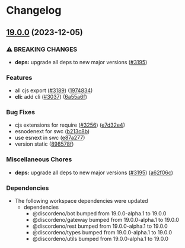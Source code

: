 # Changelog

## [19.0.0](https://github.com/MatthewSH/discordeno/compare/discordeno-v18.0.0...discordeno-v19.0.0) (2023-12-05)


### ⚠ BREAKING CHANGES

* **deps:** upgrade all deps to new major versions ([#3195](https://github.com/MatthewSH/discordeno/issues/3195))

### Features

* all cjs export ([#3189](https://github.com/MatthewSH/discordeno/issues/3189)) ([1974834](https://github.com/MatthewSH/discordeno/commit/1974834b205b6f99d26c418cdb6ef6f843ba0c6b))
* **cli:** add cli ([#3037](https://github.com/MatthewSH/discordeno/issues/3037)) ([6a55a6f](https://github.com/MatthewSH/discordeno/commit/6a55a6ff6f34566ffc0d7e1d2975916c16ad8d96))


### Bug Fixes

* cjs extensions for require ([#3256](https://github.com/MatthewSH/discordeno/issues/3256)) ([e7d32e4](https://github.com/MatthewSH/discordeno/commit/e7d32e4be6222a63b220407f2e7530459370e735))
* esnodenext for swc ([b213c8b](https://github.com/MatthewSH/discordeno/commit/b213c8bf7547aa72a3617d7006b28f43e5d4e100))
* use esnext in swc ([e87a277](https://github.com/MatthewSH/discordeno/commit/e87a277de53a56e32598cd54bb267a9654c7196c))
* version static ([898578f](https://github.com/MatthewSH/discordeno/commit/898578f349c9a6fd148240d19255ebe066a20602))


### Miscellaneous Chores

* **deps:** upgrade all deps to new major versions ([#3195](https://github.com/MatthewSH/discordeno/issues/3195)) ([a62f06c](https://github.com/MatthewSH/discordeno/commit/a62f06c3e8bc2f68fc6f4feaac13a54d9af01a8c))


### Dependencies

* The following workspace dependencies were updated
  * dependencies
    * @discordeno/bot bumped from 19.0.0-alpha.1 to 19.0.0
    * @discordeno/gateway bumped from 19.0.0-alpha.1 to 19.0.0
    * @discordeno/rest bumped from 19.0.0-alpha.1 to 19.0.0
    * @discordeno/types bumped from 19.0.0-alpha.1 to 19.0.0
    * @discordeno/utils bumped from 19.0.0-alpha.1 to 19.0.0
